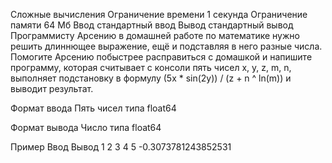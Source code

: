 Сложные вычисления
Ограничение времени	1 секунда
Ограничение памяти	64 Мб
Ввод	стандартный ввод
Вывод	стандартный вывод
Программисту Арсению в домашней работе по математике нужно решить длиннющее выражение, ещё и подставляя в него разные числа. Помогите Арсению побыстрее расправиться с домашкой и напишите программу, которая считывает с консоли пять чисел x, y, z, m, n, выполняет подстановку в формулу (5x * sin(2y)) / (z + n ^ ln(m)) и выводит результат.

Формат ввода
Пять чисел типа float64

Формат вывода
Число типа float64

Пример
Ввод	Вывод
1
2
3
4
5
-0.3073781243852531